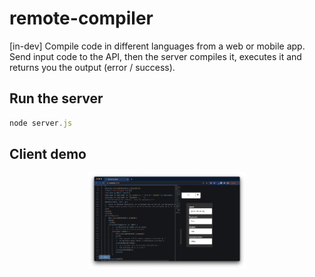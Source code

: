 # remote-compiler
[in-dev] Compile code in different languages from a web or mobile app. Send input code to the API, then the server compiles it, executes it and returns you the output (error / success).

## Run the server
```javascript
node server.js
```

## Client demo
<p align="center">
  <img src="content/picture1.png" width = 50%/>
</p>

